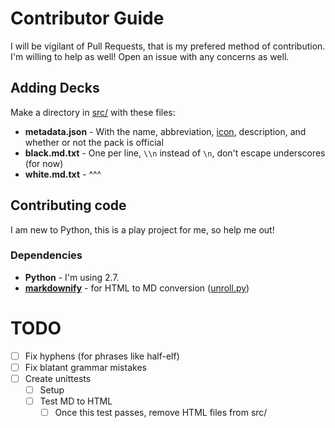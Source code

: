 # Contributor Guide

I will be vigilant of Pull Requests, that is my prefered method of contribution. I'm willing to help as well! Open an issue with any concerns as well.

## Adding Decks

Make a directory in [src/](../src) with these files:
 - **metadata.json** - With the name, abbreviation, [icon](http://fontawesome.io/icons/ "Font Awesome"), description, and whether or not the pack is official
 - **black.md.txt** - One per line, `\\n` instead of `\n`, don't escape underscores (for now)
 - **white.md.txt** - ^^^

## Contributing code

I am new to Python, this is a play project for me, so help me out!

### Dependencies

 - **Python** - I'm using 2.7.
 - [**markdownify**](https://github.com/matthewwithanm/python-markdownify) - for HTML to MD conversion ([unroll.py](../dev/unroll.py))

# TODO
- [ ] Fix hyphens (for phrases like half-elf)
- [ ] Fix blatant grammar mistakes
- [ ] Create unittests
  - [ ] Setup
  - [ ] Test MD to HTML
    - [ ] Once this test passes, remove HTML files from src/
